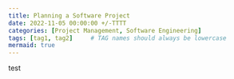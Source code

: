 ```yaml
---
title: Planning a Software Project
date: 2022-11-05 00:00:00 +/-TTTT
categories: [Project Management, Software Engineering]
tags: [tag1, tag2]     # TAG names should always be lowercase
mermaid: true
---
```


test